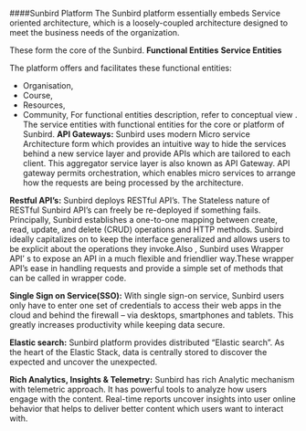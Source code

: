 ####Sunbird Platform
The Sunbird platform essentially embeds Service oriented architecture, which is a loosely-coupled architecture designed to meet the business needs of the organization.

These form the core of the Sunbird.
**Functional Entities** 
**Service Entities**

The platform offers and  facilitates these functional entities:
+ Organisation, 
+ Course, 
+ Resources, 
+ Community, 
For functional entities description, refer to conceptual view . 
The service entities with functional entities for the core or platform of Sunbird.
**API Gateways:** Sunbird uses modern Micro service Architecture form which provides an intuitive way to hide the services behind a new service layer and provide APIs which are tailored to each client. This aggregator service layer is also known as API Gateway. API gateway permits orchestration, which enables micro services to arrange how the requests are being processed by the architecture.

**Restful API’s:** Sunbird deploys RESTful API’s. The Stateless nature of RESTful Sunbird API’s can freely be re-deployed if something fails. Principally, Sunbird establishes a one-to-one mapping between create, read, update, and delete (CRUD) operations and HTTP methods. Sunbird ideally capitalizes on to keep the interface generalized and allows users to be explicit about the operations they invoke.Also , Sunbird uses Wrapper API’ s to expose an API in a much flexible and friendlier way.These wrapper API’s ease in handling requests and provide a simple set of methods that can be called in wrapper code.

**Single Sign on Service(SSO):** With single sign-on service, Sunbird users only have to enter one set of credentials to access their web apps in the cloud and behind the firewall – via desktops, smartphones and tablets. This greatly increases productivity while keeping data secure.

**Elastic search:** Sunbird platform provides distributed “Elastic search”. As the heart of the Elastic Stack, data is centrally stored to discover the expected and uncover the unexpected.

**Rich Analytics, Insights & Telemetry:** Sunbird has rich Analytic mechanism with telemetric approach. It has powerful tools to analyze how users engage with the content. Real-time reports uncover insights into user online behavior that helps to deliver better content which users want to interact with.
